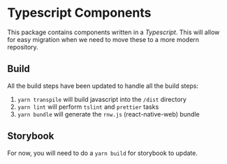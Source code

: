 # Typescript Components

This package contains components written in a *Typescript*. This will allow for
easy migration when we need to move these to a more modern repository.

## Build

All the build steps have been updated to handle all the build steps:

1. `yarn transpile` will build javascript into the `/dist` directory
1. `yarn lint` will perform `tslint` and `prettier` tasks
1. `yarn bundle` will generate the `rnw.js` (react-native-web) bundle

## Storybook

For now, you will need to do a `yarn build` for storybook to update.